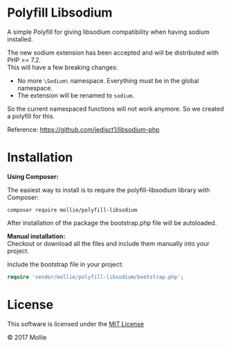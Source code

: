 # Polyfill Libsodium

A simple Polyfill for giving libsodium compatibility when having sodium installed.

The new sodium extension has been accepted and will be distributed with PHP >= 7.2.  
This will have a few breaking changes:

- No more `\Sodium\` namespace. Everything must be in the global namespace.
- The extension will be renamed to `sodium`. 

So the current namespaced functions will not work anymore. So we created a polyfill for this.

Reference: https://github.com/jedisct1/libsodium-php

# Installation

**Using Composer:**  

The easiest way to install is to require the polyfill-libsodium library with Composer:  
```shell
composer require mollie/polyfill-libsodium
```

After installation of the package the bootstrap.php file will be autoloaded.

**Manual installation:**  
Checkout or download all the files and include them manually into your project.

Include the bootstrap file in your project: 
```php
require 'vendor/mollie/polyfill-libsodium/bootstrap.php';
```

# License
This software is licensed under the [MIT License](LICENSE)

© 2017 Mollie
